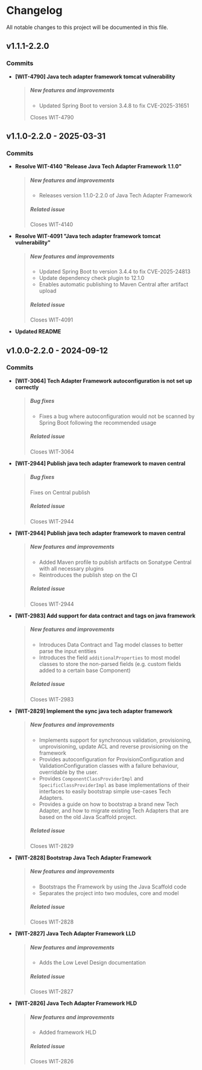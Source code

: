 # Changelog

All notable changes to this project will be documented in this file.

## v1.1.1-2.2.0

### Commits

- **[WIT-4790] Java tech adapter framework tomcat vulnerability**
  > 
  > ##### New features and improvements
  > 
  > * Updated Spring Boot to version 3.4.8 to fix CVE-2025-31651
  > 
  > 
  > Closes WIT-4790

## v1.1.0-2.2.0 - 2025-03-31

### Commits

- **Resolve WIT-4140 "Release Java Tech Adapter Framework 1.1.0"**
  > 
  > ##### New features and improvements
  > 
  > * Releases version 1.1.0-2.2.0 of Java Tech Adapter Framework
  > 
  > ##### Related issue
  > 
  > Closes WIT-4140
  > 
  > 

- **Resolve WIT-4091 "Java tech adapter framework tomcat vulnerability"**
  > 
  > ##### New features and improvements
  > 
  > * Updated Spring Boot to version 3.4.4 to fix CVE-2025-24813
  > * Update dependency check plugin to 12.1.0
  > * Enables automatic publishing to Maven Central after artifact upload
  > 
  > ##### Related issue
  > 
  > Closes WIT-4091
  > 
  > 

- **Updated README**

## v1.0.0-2.2.0 - 2024-09-12

### Commits

- **[WIT-3064] Tech Adapter Framework autoconfiguration is not set up correctly**
  > 
  > ##### Bug fixes
  > 
  > * Fixes a bug where autoconfiguration would not be scanned by Spring Boot following the recommended usage
  > 
  > ##### Related issue
  > 
  > Closes WIT-3064
  > 
  > 

- **[WIT-2944] Publish java tech adapter framework to maven central**
  > 
  > ##### Bug fixes
  > 
  > Fixes on Central publish
  > 
  > ##### Related issue
  > 
  > Closes WIT-2944
  > 
  > 

- **[WIT-2944] Publish java tech adapter framework to maven central**
  > 
  > ##### New features and improvements
  > 
  > * Added Maven profile to publish artifacts on Sonatype Central with all necessary plugins
  > * Reintroduces the publish step on the CI
  > 
  > ##### Related issue
  > 
  > Closes WIT-2944
  > 
  > 

- **[WIT-2983] Add support for data contract and tags on java framework**
  > 
  > ##### New features and improvements
  > 
  > * Introduces Data Contract and Tag model classes to better parse the input entities
  > * Introduces the field `additionalProperties` to most model classes to store the non-parsed fields (e.g. custom fields added to a certain base Component)
  > 
  > ##### Related issue
  > 
  > Closes WIT-2983
  > 
  > 

- **[WIT-2829] Implement the sync java tech adapter framework**
  > 
  > ##### New features and improvements
  > 
  > * Implements support for synchronous validation, provisioning, unprovisioning, update ACL and reverse provisioning on the framework
  > * Provides autoconfiguration for ProvisionConfiguration and ValidationConfiguration classes with a failure behaviour, overridable by the user.
  > * Provides `ComponentClassProviderImpl` and `SpecificClassProviderImpl` as base implementations of their interfaces to easily bootstrap simple use-cases Tech Adapters.
  > * Provides a guide on how to bootstrap a brand new Tech Adapter, and how to migrate existing Tech Adapters that are based on the old Java Scaffold project.
  > 
  > ##### Related issue
  > 
  > Closes WIT-2829
  > 
  > 

- **[WIT-2828] Bootstrap Java Tech Adapter Framework**
  > 
  > ##### New features and improvements
  > 
  > * Bootstraps the Framework by using the Java Scaffold code
  > * Separates the project into two modules, core and model
  > 
  > ##### Related issue
  > 
  > Closes WIT-2828
  > 
  > 

- **[WIT-2827] Java Tech Adapter Framework LLD**
  > 
  > ##### New features and improvements
  > 
  > * Adds the Low Level Design documentation
  > 
  > ##### Related issue
  > 
  > Closes WIT-2827
  > 
  > 

- **[WIT-2826] Java Tech Adapter Framework HLD**
  > 
  > ##### New features and improvements
  > 
  > * Added framework HLD
  > 
  > ##### Related issue
  > 
  > Closes WIT-2826
  > 
  > 